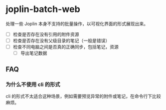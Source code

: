 # joplin-batch-web

处理一些 Joplin 本身不支持的批量操作，以可视化界面的形式展现出来。

- [ ] 检查是否存在没有引用的附件资源
- [ ] 检查是否存在没有父级目录的笔记（一般是错误）
- [ ] 检查不同电脑之间是否真的正确同步，包括笔记，资源
  - [ ] 导出笔记数据

## FAQ

### 为什么不使用 cli 的形式

cli 的形式不太适合这种场景，例如需要预览异常的附件或笔记，在命令行下比较麻烦。
